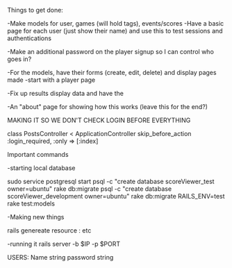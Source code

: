 Things to get done:

-Make models for user, games (will hold tags), events/scores
    -Have a basic page for each user (just show their name) and use this to test sessions and authentications

-Make an additional password on the player signup so I can control who goes in?

-For the models, have their forms (create, edit, delete) and display pages made
    -start with a player page
    
-Fix up results display data and have the 

-An "about" page for showing how this works (leave this for the end?)


MAKING IT SO WE DON'T CHECK LOGIN BEFORE EVERYTHING

class PostsController < ApplicationController
  skip_before_action :login_required, :only => [:index]


Important commands

-starting local database

sudo service postgresql start
psql -c "create database scoreViewer_test owner=ubuntu"
rake db:migrate
psql -c "create database scoreViewer_development owner=ubuntu"
rake db:migrate RAILS_ENV=test
rake test:models


-Making new things

rails genereate resource <name> <var1>:<var1type> etc

-running it
rails server -b $IP -p $PORT

USERS:
Name string
password string
